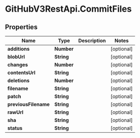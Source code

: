 # GitHubV3RestApi.CommitFiles

## Properties

Name | Type | Description | Notes
------------ | ------------- | ------------- | -------------
**additions** | **Number** |  | [optional] 
**blobUrl** | **String** |  | [optional] 
**changes** | **Number** |  | [optional] 
**contentsUrl** | **String** |  | [optional] 
**deletions** | **Number** |  | [optional] 
**filename** | **String** |  | [optional] 
**patch** | **String** |  | [optional] 
**previousFilename** | **String** |  | [optional] 
**rawUrl** | **String** |  | [optional] 
**sha** | **String** |  | [optional] 
**status** | **String** |  | [optional] 


